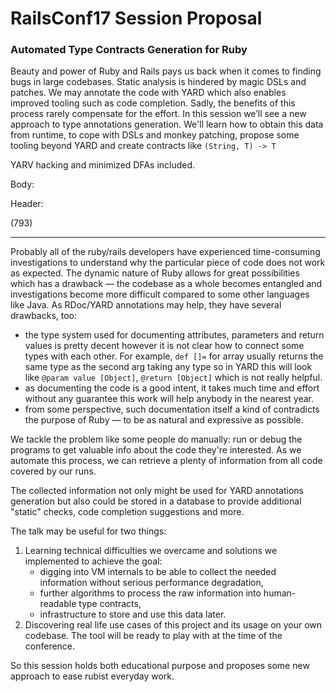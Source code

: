 # RailsConf17 Session Proposal

### Automated Type Contracts Generation for Ruby 

<div id="text">

Beauty and power of Ruby and Rails pays us back when it comes to finding bugs in large codebases. Static analysis is hindered by magic DSLs and patches.
We may annotate the code with YARD which also enables improved tooling such as code completion. Sadly, the benefits of this process rarely compensate for the effort.
In this session we’ll see a new approach to type annotations generation.
We'll learn how to obtain this data from runtime, to cope with DSLs and monkey patching, propose some tooling beyond YARD and create contracts like `(String, T) -> T`

YARV hacking and minimized DFAs included.

</div>

Body:
<script>document.print(document.body.innerHTML += document.getElementById("text").innerHTML.length)</script>

Header:
<script>document.print(document.body.innerHTML += document.getElementsByTagName("h3")[0].innerHTML.length)</script>

(793)

---------

Probably all of the ruby/rails developers have experienced time-consuming investigations to understand why the particular piece of code does not work as expected. The dynamic nature of Ruby allows for great possibilities which has a drawback — the codebase as a whole becomes entangled and investigations become more difficult compared to some other languages like Java.
As RDoc/YARD annotations may help, they have several drawbacks, too:
* the type system used for documenting attributes, parameters and return values is pretty decent however it is not clear how to connect some types with each other. For example, `def []=` for array usually returns the same type as the second arg taking any type so in YARD this will look like `@param value [Object]`, `@return [Object]` which is not really helpful.
* as documenting the code is a good intent, it takes much time and effort without any guarantee this work will help anybody in the nearest year.
* from some perspective, such documentation itself a kind of contradicts the purpose of Ruby — to be as natural and expressive as possible.

We tackle the problem like some people do manually: run or debug the programs to get valuable info about the code they're interested. As we automate this process, we can retrieve a plenty of information from all code covered by our runs.

The collected information not only might be used for YARD annotations generation but also could be stored in a database to provide additional "static" checks, code completion suggestions and more.

The talk may be useful for two things:
1. Learning technical difficulties we overcame and solutions we implemented to achieve the goal:
    * digging into VM internals to be able to collect the needed information without serious performance degradation,
    * further algorithms to process the raw information into human-readable type contracts,
    * infrastructure to store and use this data later.
2. Discovering real life use cases of this project and its usage on your own codebase. The tool will be ready to play with at the time of the conference.

So this session holds both educational purpose and proposes some new approach to ease rubist everyday work.